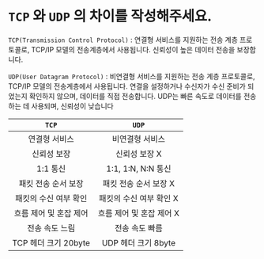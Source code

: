# `TCP` 와 `UDP` 의 차이를 작성해주세요.
`TCP(Transmission Control Protocol)` : 연결형 서비스를 지원하는 전송 계층 프로토콜로, TCP/IP 모델의 전송계층에서 사용됩니다. 신뢰성이 높은 데이터 전송을 보장합니다.
  
 `UDP(User Datagram Protocol)` : 비연결형 서비스를 지원하는 전송 계층 프로토콜로, TCP/IP 모델의 전송계층에서 사용됩니다. 연결을 설정하거나 수신자가 수신 준비가 되었는지 확인하지 않으며, 데이터를 직접 전송합니다. UDP는 빠른 속도로 데이터를 전송하는 데 사용되며, 신뢰성이 낮습니다

| `TCP` | `UDP` |
|:---:|:---:|
| 연결형 서비스 | 비연결형 서비스 |
| 신뢰성 보장 | 신뢰성 보장 X |
| 1:1 통신 | 1:1, 1:N, N:N 통신 |
| 패킷 전송 순서 보장 | 패킷 전송 순서 보장 X |
| 패킷의 수신 여부 확인 | 패킷의 수신 여부 확인 X |
| 흐름 제어 및 혼잡 제어 | 흐름 제어 및 혼잡 제어 X |
| 전송 속도 느림 | 전송 속도 빠름 |
| TCP 헤더 크기 20byte | UDP 헤더 크기 8byte |
